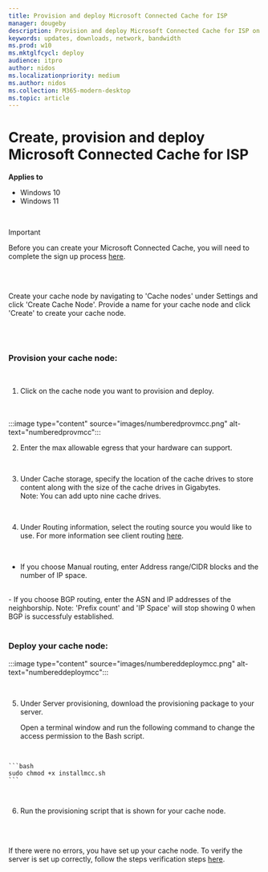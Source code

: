 ```yaml
---
title: Provision and deploy Microsoft Connected Cache for ISP
manager: dougeby
description: Provision and deploy Microsoft Connected Cache for ISP on Azure portal
keywords: updates, downloads, network, bandwidth
ms.prod: w10
ms.mktglfcycl: deploy
audience: itpro
author: nidos
ms.localizationpriority: medium
ms.author: nidos
ms.collection: M365-modern-desktop
ms.topic: article
---
```



# Create, provision and deploy Microsoft Connected Cache for ISP

**Applies to**

- Windows 10
- Windows 11

<br/>


> [!IMPORTANT]  
> Before you can create your Microsoft Connected Cache, you will need to complete the sign up process [here](windows\deployment\do\mcc-isp-signup.md).

<br/>
<br/>



Create your cache node by navigating to 'Cache nodes' under Settings and click 'Create Cache Node'. Provide a name for your cache node and click 'Create' to create your cache node.  

<br/> 

<br/>

### Provision your cache node:  
<br/> 

1. Click on the cache node you want to provision and deploy.
<br/> 

<br/>
:::image type="content" source="images/numberedprovmcc.png" alt-text="numberedprovmcc":::  

<br/>  

2. Enter the max allowable egress that your hardware can support.  

<br/> 

3. Under Cache storage, specify the location of the cache drives to store content along with the size of the cache drives in Gigabytes.  
Note: You can add upto nine cache drives.  

<br/>

4. Under Routing information, select the routing source you would like to use. For more information see client routing [here](windows\deployment\do\mcc-isp-client-routing.md).
<br/>  

- If you choose Manual routing, enter Address range/CIDR blocks and the number of IP space.  
<br/>
- If you choose BGP routing, enter the ASN and IP addresses of the neighborship.  
Note: 'Prefix count' and 'IP Space' will stop showing 0 when BGP is successfuly established.

<br/>
<br/>

### Deploy your cache node:  
 
:::image type="content" source="images/numbereddeploymcc.png" alt-text="numbereddeploymcc":::

<br/>  

5. Under Server provisioning, download the provisioning package to your server.  

    Open a terminal window and run the following command to change the access permission to the Bash script.  
<br/>

    ```bash
    sudo chmod +x installmcc.sh
    ```

<br/>  

6. Run the provisioning script that is shown for your cache node.  


<br/>
<br/>

If there were no errors, you have set up your cache node. To verify the server is set up correctly, follow the steps verification steps [here](windows\deployment\do\mcc-isp-verify-cache-node.md).

